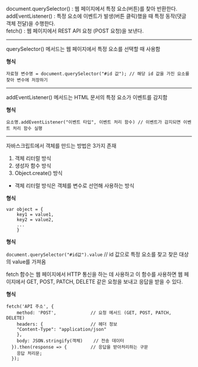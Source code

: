 document.querySelector() : 웹 페이지에서 특정 요소(버튼)를 찾아 반환한다.   
addEventListener() : 특정 요소에 이벤트가 발생(버튼 클릭)했을 때 특정 동작(댓글 객체 전달)을 수행한다.   
fetch() : 웹 페이지에서 REST API 요청 (POST 요청)을 보낸다.   

------

querySelector() 메서드는 웹 페이지에서 특정 요소를 선택할 때 사용함  

**형식**  

`자료형 변수명 = document.querySelector("#id 값"); // 해당 id 값을 가진 요소를 찾아 변수에 저장하기`

------

addEventListener() 메서드는 HTML 문서의 특정 요소가 이벤트를 감지함  

**형식**  

`요소명.addEventListener("이벤트 타입", 이벤트 처리 함수) // 이벤트가 감지되면 이벤트 처리 함수 실행`

------

자바스크립트에서 객체를 만드는 방법은 3가지 존재   
1. 객체 리터럴 방식   
2. 생성자 함수 방식   
3. Object.create() 방식   

- 객체 리터럴 방식은 객체를 변수로 선언해 사용하는 방식
  
**형식**  
```
var object = {
    key1 = value1,
    key2 = value2,
    ...
    }
```

**형식**

`document.querySelector("#id값").value` // id 값으로 특정 요소를 찾고 찾은 대상의 value를 가져옴   

fetch 함수는 웹 페이지에서 HTTP 통신을 하는 데 사용하고 이 함수를 사용하면 웹 페이지에서 GET, POST, PATCH, DELETE 같은 요청을 보내고 응답을 받을 수 있다.   

**형식**
```
fetch('API 주소', {
    method: 'POST',             // 요청 메서드 (GET, POST, PATCH, DELETE)
    headers: {                  // 헤더 정보
    "Content-Type": "application/json"
    },
    body: JSON.stringify(객체)    // 전송 데이터
  }).then(response => {         // 응답을 받아처리하는 구문 
    응답 처리문;
  });
```
